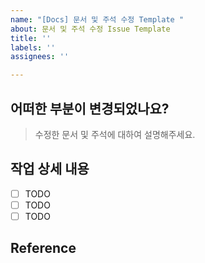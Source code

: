 ```yaml
---
name: "[Docs] 문서 및 주석 수정 Template "
about: 문서 및 주석 수정 Issue Template
title: ''
labels: ''
assignees: ''

---
```


## 어떠한 부분이 변경되었나요?

> 수정한 문서 및 주석에 대하여 설명해주세요.

## 작업 상세 내용

- [ ] TODO
- [ ] TODO
- [ ] TODO

## Reference
